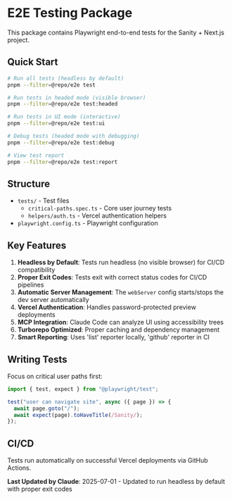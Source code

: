 # E2E Testing Package

This package contains Playwright end-to-end tests for the Sanity + Next.js project.

## Quick Start

```bash
# Run all tests (headless by default)
pnpm --filter=@repo/e2e test

# Run tests in headed mode (visible browser)
pnpm --filter=@repo/e2e test:headed

# Run tests in UI mode (interactive)
pnpm --filter=@repo/e2e test:ui

# Debug tests (headed mode with debugging)
pnpm --filter=@repo/e2e test:debug

# View test report
pnpm --filter=@repo/e2e test:report
```

## Structure

- `tests/` - Test files
  - `critical-paths.spec.ts` - Core user journey tests
  - `helpers/auth.ts` - Vercel authentication helpers
- `playwright.config.ts` - Playwright configuration

## Key Features

1. **Headless by Default**: Tests run headless (no visible browser) for CI/CD compatibility
2. **Proper Exit Codes**: Tests exit with correct status codes for CI/CD pipelines
3. **Automatic Server Management**: The `webServer` config starts/stops the dev server automatically
4. **Vercel Authentication**: Handles password-protected preview deployments
5. **MCP Integration**: Claude Code can analyze UI using accessibility trees
6. **Turborepo Optimized**: Proper caching and dependency management
7. **Smart Reporting**: Uses 'list' reporter locally, 'github' reporter in CI

## Writing Tests

Focus on critical user paths first:

```typescript
import { test, expect } from "@playwright/test";

test("user can navigate site", async ({ page }) => {
  await page.goto("/");
  await expect(page).toHaveTitle(/Sanity/);
});
```

## CI/CD

Tests run automatically on successful Vercel deployments via GitHub Actions.

**Last Updated by Claude**: 2025-07-01 - Updated to run headless by default with proper exit codes
